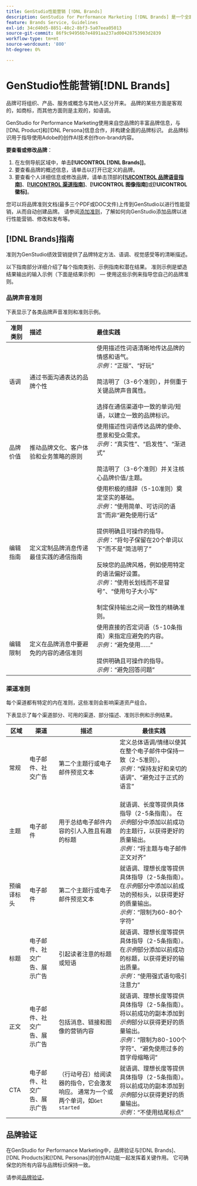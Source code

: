 ```yaml
---
title: GenStudio性能营销 [!DNL Brands]
description: GenStudio for Performance Marketing [!DNL Brands] 是一个全面的品牌资源集合，包括营销文案、图像、体验等，可用于指导创建品牌一致的内容。
feature: Brands Service, Guidelines
exl-id: 34cd40d5-8851-48c2-8bf3-5a07eea05013
source-git-commit: 86f9c94956b7e4891aa237ad00428753903d2839
workflow-type: tm+mt
source-wordcount: '800'
ht-degree: 0%

---
```


# GenStudio性能营销[!DNL Brands]

品牌可将组织、产品、服务或概念与其他人区分开来。 品牌的某些方面是客观的，如商标，而其他方面则是主观的，如语调。

GenStudio for Performance Marketing使用来自您品牌的丰富品牌信息，与[!DNL Product]和[!DNL Persona]信息合作，并构建全面的品牌标识。 此品牌标识用于指导使用Adobe的创作AI技术创作on-brand内容。

**要查看或修改品牌**：

1. 在左侧导航区域中，单击&#x200B;**[!UICONTROL [!DNL Brands]]**。
1. 要查看品牌的概述信息，请单击以打开已定义的品牌。
1. 要查看个人详细信息或修改品牌，请单击顶部的[**[!UICONTROL 品牌语音指南]**](#brand-voice-guidelines)、[**[!UICONTROL 渠道指南]**](#channel-guidelines)、**[!UICONTROL 图像指南]**&#x200B;或&#x200B;**[!UICONTROL 徽标]**。

您可以将品牌准则文档(最多三个PDF或DOC文件)上传到GenStudio以进行性能营销，从而自动创建品牌。 请参阅[添加准则](add-guidelines.md)，了解如何向GenStudio添加品牌以进行性能营销、修改和发布等。

## [!DNL Brands]指南

准则为GenStudio绩效营销提供了品牌特定方法、语调、视觉感受等的清晰描述。

以下指南部分详细介绍了每个指南类别、示例指南和潜在结果。 准则示例是塑造结果输出的输入示例（下面是结果示例） — 使用这些示例来指导您自己的品牌准则。

### 品牌声音准则

下表显示了各类品牌声音准则和准则示例。

| 准则类别 | 描述 | 最佳实践 |
| ------------------| :---------- | :---------- |
| 语调 | 通过书面沟通表达的品牌个性 | 使用描述性词语清晰地传达品牌的情感和语气。 <br>_示例_：“正版”、“好玩”<br><br>简洁明了（3-6个准则），并侧重于关键品牌声音属性。<br><br>选择在通信渠道中一致的单词/短语，以建立一致的品牌标识。 |
| 品牌价值 | 推动品牌文化、客户体验和业务策略的原则 | 使用描述性词语传达品牌的使命、愿景和受众需求。 <br>_示例_：“真实性”、“启发性”、“渐进式”<br><br>简洁明了（3-6个准则）并关注核心品牌价值/主题。 |
| 编辑指南 | 定义定制品牌消息传递最佳实践的通信指南 | 使用积极的措辞（5-10准则）奠定坚实的基础。<br>_示例_：“使用简单、可访问的语言”而非“避免使用行话”<br><br>提供明确且可操作的指导。 <br>_示例_：“将句子保留在20个单词以下”而不是“简洁明了”<br><br>反映您的品牌风格，例如使用特定的语法偏好设置。 <br>_示例_：“使用长划线而不是冒号”、“使用句子大小写”<br><br>制定保持输出之间一致性的精确准则。 |
| 编辑限制 | 定义在品牌消息中要避免的内容的通信准则 | 使用直接的否定词语（5-10条指南）来指定应避免的内容。 <br>_示例_：“避免使用……”<br><br>提供明确且可操作的指导。 <br>_示例_：“避免回答问题” |

### 渠道准则

每个渠道都有特定的内在准则，这些准则会影响渠道资产组合。

下表显示了每个渠道部分、可用的渠道、部分描述、准则示例和示例结果。

| 区域 | 渠道 | 描述 | 最佳实践 |
| ------------------| --------- | --------- | -------- |
| 常规 | 电子邮件、社交广告 | 第二个主题行或电子邮件预览文本 | 定义总体语调/情绪以使其在整个电子邮件中保持一致（2-5准则）。<br>_示例_：“保持友好和亲切的语调”、“避免过于正式的语言”<br><br> |
| 主题 | 电子邮件 | 用于总结电子邮件内容的引人入胜且有趣的标题 | 就语调、长度等提供具体指导（2-5条指南）。 在&#x200B;_示例_&#x200B;部分中添加以前成功的主题行，以获得更好的质量输出。<br>_示例_：“将主题与电子邮件正文对齐” |
| 预编译标头 | 电子邮件 | 第二个主题行或电子邮件预览文本 | 就语调、理想长度等提供具体指导（2-5条指南）。 在&#x200B;_示例_&#x200B;部分中添加以前成功的预标头，以获得更好的质量输出。<br>_示例_：“限制为60-80个字符” |
| 标题 | 电子邮件、社交广告、展示广告 | 引起读者注意的标题或短语 | 就语调、理想长度等提供具体指导（2-5条指南）。 在&#x200B;_示例_&#x200B;部分添加以前成功的标题，以获得更好的输出质量。<br>_示例_：“使用强式语句吸引注意力” |
| 正文 | 电子邮件、社交广告、展示广告 | 包括消息、链接和图像的营销内容 | 就语调、理想长度等提供具体指导（2-5条指南）。 将以前成功的副本添加到&#x200B;_示例_&#x200B;部分以获得更好的质量输出。<br>_示例_：“限制为80-100个字符”、“避免使用过多的首字母缩略词” |
| CTA | 电子邮件、社交广告、展示广告 | （行动号召）给阅读器的指令，它会激发响应。 通常为一个或两个单词，如`Get started` | 就语调、理想长度等提供具体指导（2-5条指南）。 将以前成功的副本添加到&#x200B;_示例_&#x200B;部分以获得更好的质量输出。<br>_示例_：“不使用结尾标点” |

<!-- Not in M2.1 // ### Image guidelines

Images have certain inherent guidelines that influence image composition.

The following table shows each category of image guideline, description of the category, and example guideline entries.

You can create your own categories, like Photos, Product, or Illustration imagery, and provide detailed guidelines for each category.

| Guideline category    | Description | Guideline examples |
| ------------------ | :---------- | -------- |
|Composition    | Define objects, focal point, position, aspect ratio, framing, and depth-of-field | `Ensure images are visually punchy, Avoid dull colors/shading` |
| Background     | Set the stage by describing layouts, location, places | `Should be friendly and action-oriented` |
| Restrictions   | List requirements or avoidances | `Avoid political imagery or topics, Avoid black and gray imagery, Avoid images displaying extreme strife or stress` |
| Color and tone | Specify color or color theme, palette, color interpretation and accessibility | `Use bright and bold color palette, Ensure high contrast` |
| Lighting   | Describe how highlights and shadows affect different objects| `Use natural light, Avoid using shadows` |

![Image guidelines in GenStudio for Performance Marketing](/help/assets/image-guidelines.png){width="650" zoomable="yes"} 

### Logos

Add logos to your brand in the **[!UICONTROL Logos]** tab.

![Logo guidelines in GenStudio for Performance Marketing](/help/assets/logos.png){width="650" zoomable="yes"} -->

## 品牌验证

在GenStudio for Performance Marketing中，品牌验证与[!DNL Brands]、[!DNL Products]和[!DNL Personas]的创作AI功能一起发挥着关键作用。 它可确保您的所有内容与品牌标识保持一致。

请参阅[品牌验证](/help/user-guide/guidelines/brand-validation.md)。
